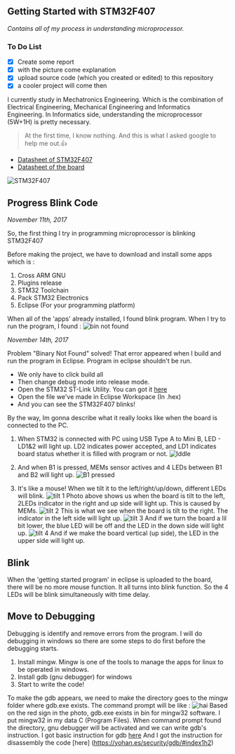 ## Getting Started with STM32F407
*Contains all of my process in understanding microprocessor.*

### To Do List
- [x] Create some report  
- [x] with the picture come explanation  
- [x] upload source code (which you created or edited) to this repository  
- [x] a cooler project will come then

I currently study in Mechatronics Engineering.
Which is the combination of Electrical Engineering, Mechanical Engineering and Informatics Engineering. 
In Informatics side, understanding the microprocessor (5W+1H) is pretty necessary. 

>At the first time, I know nothing. And this is what I asked google to help me out.:thumbsup:

* [Datasheet of STM32F407](https://www.st.com)
* [Datasheet of the board](https://www.st.com)

![STM32F407](https://ae01.alicdn.com/kf/HTB1WEpBRXXXXXXDXVXXq6xXFXXXs/STM32F407G-DISC1-new-STM32F4DISCOVERY-Board-for-STM32F4-series-with-STM32F407-STM32F4-Discovery-supports-mbed.jpg)

## Progress Blink Code 
*November 11th, 2017*

So, the first thing I try in programming microprocessor is blinking STM32F407

Before making the project, we have to download and install some apps which is :
1. Cross ARM GNU
2. Plugins release
3. STM32 Toolchain
4. Pack STM32 Electronics
5. Eclipse (For your programming platform)

When all of the 'apps' already installed, I found blink program. When I try to run the program, I found :
![bin not found](https://user-images.githubusercontent.com/32242310/32642143-bf2210fa-c604-11e7-959b-e4d1bd758e84.png)

*November 14th, 2017*

Problem "Binary Not Found" solved!
That error appeared when I build and run the program in Eclipse. Program in eclipse shouldn't be run. 
* We only have to click build all
* Then change debug mode into release mode. 
* Open the STM32 ST-Link Utility. You can got it [here](https://www.st.com/stm32f4-discovery)
* Open the file we've made in Eclipse Workspace (In .hex)
* And you can see the STM32F407 blinks!

By the way, Im gonna describe what it really looks like when the board is connected to the PC.
1. When STM32 is connected with PC using USB Type A to Mini B, LED - LD1&2 will light up. LD2 indicates power accepted, and LD1 indicates board status whether it is filled with program or not.
![Iddle](https://user-images.githubusercontent.com/32242310/32766657-83d1ac4a-c942-11e7-9578-427fd4bab0e2.jpg)

2. And when B1 is pressed, MEMs sensor actives and 4 LEDs between B1 and B2 will light up.
![B1 pressed](https://user-images.githubusercontent.com/32242310/32766749-daed27f2-c942-11e7-9a74-4c6453d1ddcb.jpg)

3. It's like a mouse! When we tilt it to the left/right/up/down, different LEDs will blink.
![tilt 1](https://user-images.githubusercontent.com/32242310/32766869-61f258f8-c943-11e7-99a1-e0bae5cde37c.jpg)
Photo above shows us when the board is tilt to the left, 2LEDs indicator in the right and up side will light up. This is caused by MEMs.
![tilt 2](https://user-images.githubusercontent.com/32242310/32766911-99fd7f66-c943-11e7-9a1c-e4fe0bf086df.jpg)
This is what we see when the board is tilt to the right. The indicator in the left side will light up. 
![tilt 3](https://user-images.githubusercontent.com/32242310/32766933-b29ba872-c943-11e7-9272-33582c650bb7.jpg)
And if we turn the board a lil bit lower, the blue LED will be off and the LED in the down side will light up.
![tilt 4](https://user-images.githubusercontent.com/32242310/32766946-c677ef22-c943-11e7-93c1-2594fe896ca1.jpg)
And if we make the board vertical (up side), the LED in the upper side will light up.

## Blink
When the 'getting started program' in eclipse is uploaded to the board, there will be no more mouse function. It all turns into blink function. So the 4 LEDs will be blink simultaneously with time delay.

## Move to Debugging
Debugging is identify and remove errors from the program.
I will do debugging in windows so there are some steps to do first before the debugging starts.
1. Install mingw. Mingw is one of the tools to manage the apps for linux to be operated in windows.
2. Install gdb (gnu debugger) for windows
3. Start to write the code!

To make the gdb appears, we need to make the directory goes to the mingw folder where gdb.exe exists.
The command prompt will be like :
![hai](https://user-images.githubusercontent.com/32242310/34298036-3a4834b6-e74e-11e7-852b-f9f81880a5fb.png)
Based on the red sign in the photo, gdb.exe exists in bin for mingw32 software. I put mingw32 in my data C (Program Files). 
When command prompt found the directory, gnu debugger will be activated and we can write gdb's instruction.
I got basic instruction for gdb [here](https://www.tutorialspoint.com/gnu_debugger/gdb_commands.htm)
And I got the instruction for disassembly the code [here] (https://yohan.es/security/gdb/#index1h2)



